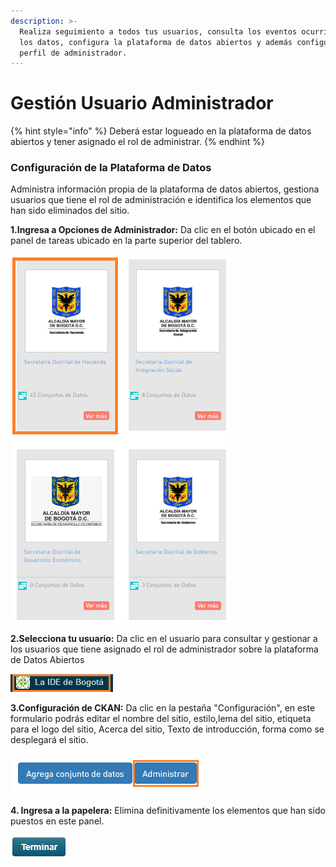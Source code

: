 ```yaml
---
description: >-
  Realiza seguimiento a todos tus usuarios, consulta los eventos ocurridos con
  los datos, configura la plataforma de datos abiertos y además configura tu
  perfil de administrador.
---
```


# Gestión Usuario Administrador

{% hint style="info" %}
Deberá estar logueado en la plataforma de datos abiertos y tener asignado el rol de administrar.
{% endhint %}

### Configuración de la Plataforma de Datos

Administra información propia de la plataforma de datos abiertos, gestiona usuarios que tiene el rol de administración e identifica los elementos que han sido eliminados del sitio.

**1.Ingresa a Opciones de Administrador:** Da clic en el botón ubicado en el panel de tareas ubicado en la parte superior del tablero.

![](../.gitbook/assets/image%20%28185%29.png)

 **2.Selecciona tu usuario:** Da clic en el usuario para consultar y gestionar a los usuarios que tiene asignado el rol de administrador sobre la plataforma de Datos Abiertos   

![](../.gitbook/assets/image%20%28120%29.png)

**3.Configuración de CKAN:** Da clic en la pestaña "Configuración", en este formulario podrás editar el nombre del sitio, estilo,lema del sitio, etiqueta para el logo del sitio, Acerca del sitio, Texto de introducción, forma como se desplegará el sitio.

![](../.gitbook/assets/image%20%2844%29.png)

**4. Ingresa a la papelera:** Elimina definitivamente los elementos que han sido puestos en este panel.

![](../.gitbook/assets/image%20%2850%29.png)

 





